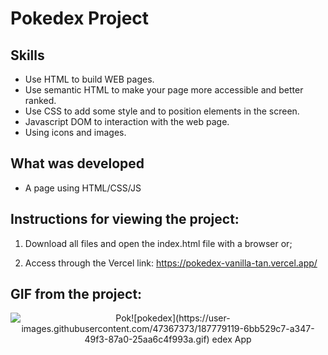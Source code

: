 # Pokedex Project

## Skills

- Use HTML to build WEB pages.
- Use semantic HTML to make your page more accessible and better ranked.
- Use CSS to add some style and to position elements in the screen. 
- Javascript DOM to interaction with the web page. 
- Using icons and images.


## What was developed

- A page using HTML/CSS/JS

## Instructions for viewing the project:

1. Download all files and open the index.html file with a browser or;

2. Access through the Vercel link: https://pokedex-vanilla-tan.vercel.app/

## GIF from the project:
<p align="center">
  <img  src="" alt="Pok![pokedex](https://user-images.githubusercontent.com/47367373/187779119-6bb529c7-a347-49f3-87a0-25aa6c4f993a.gif)
edex App"/>
</p>
